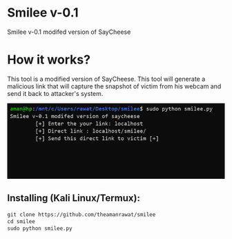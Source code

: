 # Smilee v-0.1
Smilee v-0.1 modifed version of SayCheese

# How it works?
<p>This tool is a modified version of SayCheese. This tool will generate a malicious link that will capture the snapshot of victim from his webcam and send it back to attacker's system.</p>

![smilee screenshot](https://raw.githubusercontent.com/theamanrawat/smilee/master/screenshots.png)

## Installing (Kali Linux/Termux):

```
git clone https://github.com/theamanrawat/smilee
cd smilee
sudo python smilee.py
```
